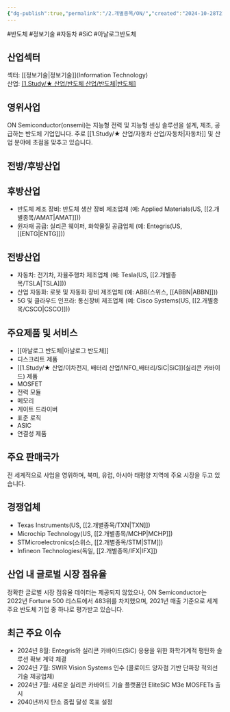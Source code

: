 ```yaml
---
{"dg-publish":true,"permalink":"/2.개별종목/ON/","created":"2024-10-28T21:27:19.540+09:00","updated":"2025-06-03T20:06:00.548+09:00"}
---
```


#반도체  #정보기술 #자동차 #SiC #아날로그반도체


## 산업섹터

섹터: [[정보기술\|정보기술]](Information Technology)  
산업: [[1.Study/★ 산업/반도체 산업/반도체\|반도체]](Semiconductors)

## 영위사업

ON Semiconductor(onsemi)는 지능형 전력 및 지능형 센싱 솔루션을 설계, 제조, 공급하는 반도체 기업입니다. 주로 [[1.Study/★ 산업/자동차 산업/자동차\|자동차]] 및 산업 분야에 초점을 맞추고 있습니다.

## 전방/후방산업

## 후방산업

- 반도체 제조 장비: 반도체 생산 장비 제조업체 (예: Applied Materials(US, [[2.개별종목/AMAT\|AMAT]]))
- 원자재 공급: 실리콘 웨이퍼, 화학물질 공급업체 (예: Entegris(US, [[ENTG\|ENTG]]))

## 전방산업

- 자동차: 전기차, 자율주행차 제조업체 (예: Tesla(US, [[2.개별종목/TSLA\|TSLA]]))
- 산업 자동화: 로봇 및 자동화 장비 제조업체 (예: ABB(스위스, [[ABBN\|ABBN]]))
- 5G 및 클라우드 인프라: 통신장비 제조업체 (예: Cisco Systems(US, [[2.개별종목/CSCO\|CSCO]]))

## 주요제품 및 서비스

- [[아날로그 반도체\|아날로그 반도체]]
- 디스크리트 제품
- [[1.Study/★ 산업/이차전지, 배터리 산업/INFO_배터리/SiC\|SiC]](실리콘 카바이드) 제품
- MOSFET
- 전력 모듈
- 메모리
- 게이트 드라이버
- 표준 로직
- ASIC
- 연결성 제품

## 주요 판매국가

전 세계적으로 사업을 영위하며, 북미, 유럽, 아시아 태평양 지역에 주요 시장을 두고 있습니다.

## 경쟁업체

- Texas Instruments(US, [[2.개별종목/TXN\|TXN]])
- Microchip Technology(US, [[2.개별종목/MCHP\|MCHP]])
- STMicroelectronics(스위스, [[2.개별종목/STM\|STM]])
- Infineon Technologies(독일, [[2.개별종목/IFX\|IFX]])

## 산업 내 글로벌 시장 점유율

정확한 글로벌 시장 점유율 데이터는 제공되지 않았으나, ON Semiconductor는 2022년 Fortune 500 리스트에서 483위를 차지했으며, 2021년 매출 기준으로 세계 주요 반도체 기업 중 하나로 평가받고 있습니다.

## 최근 주요 이슈

- 2024년 8월: Entegris와 실리콘 카바이드(SiC) 응용을 위한 화학기계적 평탄화 솔루션 확보 계약 체결
- 2024년 7월: SWIR Vision Systems 인수 (콜로이드 양자점 기반 단파장 적외선 기술 제공업체)
- 2024년 7월: 새로운 실리콘 카바이드 기술 플랫폼인 EliteSiC M3e MOSFETs 출시
- 2040년까지 탄소 중립 달성 목표 설정
